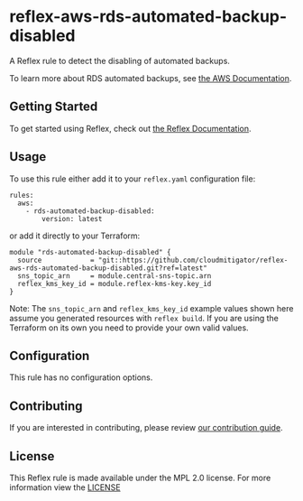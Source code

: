 # reflex-aws-rds-automated-backup-disabled
A Reflex rule to detect the disabling of automated backups.

To learn more about RDS automated backups, see [the AWS Documentation](https://docs.aws.amazon.com/AmazonRDS/latest/UserGuide/USER_WorkingWithAutomatedBackups.html).

## Getting Started
To get started using Reflex, check out [the Reflex Documentation](https://docs.cloudmitigator.com/).

## Usage
To use this rule either add it to your `reflex.yaml` configuration file:  
```
rules:
  aws:
    - rds-automated-backup-disabled:
        version: latest
```

or add it directly to your Terraform:  
```
module "rds-automated-backup-disabled" {
  source            = "git::https://github.com/cloudmitigator/reflex-aws-rds-automated-backup-disabled.git?ref=latest"
  sns_topic_arn     = module.central-sns-topic.arn
  reflex_kms_key_id = module.reflex-kms-key.key_id
}
```

Note: The `sns_topic_arn` and `reflex_kms_key_id` example values shown here assume you generated resources with `reflex build`. If you are using the Terraform on its own you need to provide your own valid values.

## Configuration
This rule has no configuration options.

## Contributing
If you are interested in contributing, please review [our contribution guide](https://docs.cloudmitigator.com/about/contributing.html).

## License
This Reflex rule is made available under the MPL 2.0 license. For more information view the [LICENSE](https://github.com/cloudmitigator/reflex-aws-rds-automated-backup-disabled/blob/master/LICENSE) 
